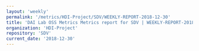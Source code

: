 ```yaml
---
layout: 'weekly'
permalink: '/metrics/HDI-Project/SDV/WEEKLY-REPORT-2018-12-30'
title: 'DAI Lab OSS Metrics Metrics report for SDV | WEEKLY-REPORT-2018-12-30'
organization: 'HDI-Project'
repository: 'SDV'
current_date: '2018-12-30'
---
```

